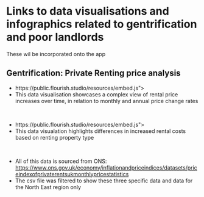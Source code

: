  # Links to data visualisations and infographics related to gentrification and poor landlords
 These wil be incorporated onto the app
 <br>
 
 ## Gentrification: Private Renting price analysis
 - <div class="flourish-embed flourish-chart" data-src="visualisation/17544774">https://public.flourish.studio/resources/embed.js"></script></div>
 - This data visualisation showcases a complex view of rental price increases over time, in relation to monthly and annual price change rates
   
<br>

- <div class="flourish-embed flourish-chart" data-src="visualisation/17545301">https://public.flourish.studio/resources/embed.js"></script></div>
- This data visualation highlights differences in increased rental costs based on renting property type

 <br>
 
 - All of this data is sourced from ONS: https://www.ons.gov.uk/economy/inflationandpriceindices/datasets/priceindexofprivaterentsukmonthlypricestatistics
 - The csv file was filtered to show these three specific data and data for the North East region only
